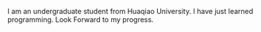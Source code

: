 I am an undergraduate student from Huaqiao University.
I have just learned programming.
Look Forward to my progress.
